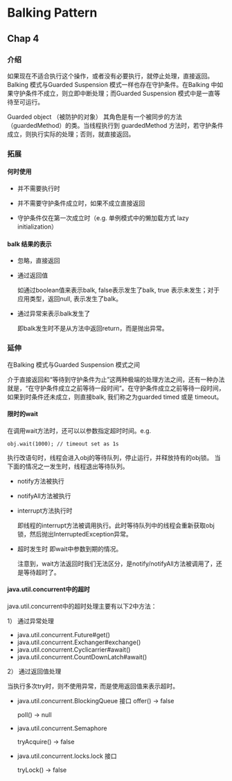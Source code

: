 # Balking Pattern

## Chap 4

### 介绍

如果现在不适合执行这个操作，或者没有必要执行，就停止处理，直接返回。
Balking 模式与Guarded Suspension 模式一样也存在守护条件。在Balking 中如果守护条件不成立，则立即中断处理；而Guarded Suspension 模式中是一直等待至可运行。

Guarded object （被防护的对象）
其角色是有一个被同步的方法（guardedMethod）的类。当线程执行到 guardedMethod 方法时，若守护条件成立，则执行实际的处理；否则，就直接返回。

### 拓展

#### 何时使用

* 并不需要执行时

* 并不需要守护条件成立时，如果不成立直接返回

* 守护条件仅在第一次成立时（e.g. 单例模式中的懒加载方式 lazy initialization）

#### balk 结果的表示

* 忽略，直接返回

* 通过返回值

  如通过boolean值来表示balk, false表示发生了balk, true 表示未发生；对于应用类型，返回null, 表示发生了balk。

* 通过异常来表示balk发生了

  即balk发生时不是从方法中返回return，而是抛出异常。


### 延伸

在Balking 模式与Guarded Suspension 模式之间

介于直接返回和“等待到守护条件为止”这两种极端的处理方法之间，还有一种办法就是，“在守护条件成立之前等待一段时间”。在守护条件成立之前等待一段时间，如果到时条件还未成立，则直接balk, 我们称之为guarded timed 或是 timeout。

#### 限时的wait

在调用wait方法时，还可以以参数指定超时时间。e.g.

```
obj.wait(1000); // timeout set as 1s
```

执行改语句时，线程会进入obj的等待队列，停止运行，并释放持有的obj锁。
当下面的情况之一发生时，线程退出等待队列。

* notify方法被执行

* notifyAll方法被执行

* interrupt方法执行时

  即线程的interrupt方法被调用执行。此时等待队列中的线程会重新获取obj锁，然后抛出InterruptedException异常。

* 超时发生时
  即wait中参数到期的情况。

  注意到，wait方法返回时我们无法区分，是notify/notifyAll方法被调用了，还是等待超时了。

#### java.util.concurrent中的超时

java.util.concurrent中的超时处理主要有以下2中方法：

1） 通过异常处理

* java.util.concurrent.Future#get()
* java.util.concurrent.Exchanger#exchange()
* java.util.concurrent.Cyclicarrier#await()
* java.util.concurrent.CountDownLatch#await()

2） 通过返回值处理

当执行多次try时，则不使用异常，而是使用返回值来表示超时。

* java.util.concurrent.BlockingQueue 接口
  offer() -> false

  poll() -> null

* java.util.concurrent.Semaphore

  tryAcquire() -> false

* java.util.concurrent.locks.lock 接口

  tryLock() -> false
